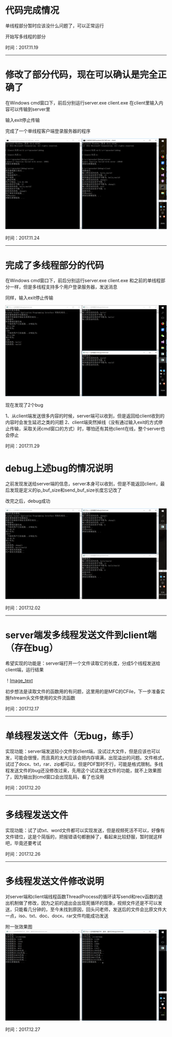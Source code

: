 # 代码完成情况

单线程部分暂时应该没什么问题了，可以正常运行

开始写多线程的部分

时间：2017.11.19

---

# 修改了部分代码，现在可以确认是完全正确了

在Windows cmd窗口下，前后分别运行server.exe client.exe 在client里输入内容可以传输到server里

输入exit停止传输

完成了一个单线程客户端登录服务器的程序

![Image text](https://github.com/shangli-cuc/picture/blob/master/%E5%8D%95%E7%BA%BF%E7%A8%8B%E7%99%BB%E5%BD%95%E6%9C%8D%E5%8A%A1%E5%99%A8Windows-Socket%E8%BF%90%E8%A1%8C.png)

时间：2017.11.24

---

# 完成了多线程部分的代码

在Windows cmd窗口下，前后分别运行server.exe client.exe 和之前的单线程部分一样，但是多线程支持多个用户登录服务器，发送消息

同样，输入exit停止传输

![Image text](https://github.com/shangli-cuc/picture/blob/master/%E5%A4%9A%E7%BA%BF%E7%A8%8B%E7%99%BB%E5%BD%95%E6%9C%8D%E5%8A%A1%E5%99%A8Windows-Socket%E8%BF%90%E8%A1%8C.png)

现在发现了2个bug

1、从client端发送很多内容的时候，server端可以收到，但是返回给client收到的内容时会发生延迟之类的问题
2、client端突然掉线（没有通过输入exit的方式停止传输，采取关闭cmd窗口的方式）时，哪怕还有其他client在线，整个server也会停止

时间：2017.11.29

# debug上述bug的情况说明

之前发现发送给server端的信息，server本身可以收到，但是不能返回client，最后发现是定义的ip_buf_size和send_buf_size长度忘记改了

改完之后，debug成功

![Image text](https://github.com/shangli-cuc/picture/blob/master/%E5%A4%9A%E7%BA%BF%E7%A8%8B%E7%99%BB%E5%BD%95%E6%9C%8D%E5%8A%A1%E5%99%A8debug.png)

时间：2017.12.02

---

# server端发多线程发送文件到client端（存在bug）

希望实现的功能是：server端打开一个文件读取它的长度，分成5个线程发送给client端，运行结果

！[Image_text](https://github.com/shangli-cuc/picture/blob/master/%E5%A4%9A%E7%BA%BF%E7%A8%8B%E5%8F%91%E9%80%81%E6%96%87%E4%BB%B6bug%E7%89%88%E6%9C%AC.png)

初步想法是读取文件的函数用的有问题，这里用的是MFC的CFile，下一步准备实施fstream头文件使用的文件流函数

时间：2017.12.17

---

# 单线程发送文件（无bug，练手）

实现功能：server端发送较小文件到client端，没试过大文件，但是应该也可以发，可能会很慢，而且真的太大应该会把内存填满，出现溢出的问题。文件格式，试过了docx、txt，rar、zip都可以，但是PDF暂时不行，可能是格式限制。多线程发送文件的bug还没修改过来，先用这个试试发送文件的功能，就不上效果图了，因为输出到cmd窗口会出现乱码，看了也没用

时间：2017.12.20

---

# 多线程发送文件

实现功能：试了试txt、word文件都可以实现发送，但是视频死活不可以，好像有文件错位，这是个简版的，把报错语句都删掉了，看起来比较舒服，暂时就这样吧，毕竟还要考试

时间：2017.12.26

---

# 多线程发送文件修改说明

对server端和client端线程函数ThreadProcess的循环读写send和recv函数的退出机制做了修改，因为之前的退出会出现死循环的现象，视频文件还是不可以发送，只能看几分钟的，至今未找到原因，回头问老师，发送后的文件会比原文件大一点，iso、txt、doc、docx、rar文件均能成功发送

附一张效果图
![image_text](https://github.com/shangli-cuc/picture/blob/master/%E5%A4%9A%E7%BA%BF%E7%A8%8B%E5%8F%91%E9%80%81%E6%96%87%E4%BB%B6debug%E7%89%88%E6%9C%AC.png)

时间：2017.12.27

